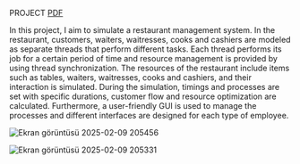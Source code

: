 PROJECT
[PDF](https://github.com/MuratAltunDeveloper/RESTORAN-Y-NET-M-S-STEM-/files/14065043/prolab3.15.pdf)

In this project, I aim to simulate a restaurant management system. In the restaurant, customers, waiters, waitresses, cooks and cashiers are modeled as separate threads that perform different tasks. Each thread performs its job for a certain period of time and resource management is provided by using thread synchronization. The resources of the restaurant include items such as tables, waiters, waitresses, cooks and cashiers, and their interaction is simulated. During the simulation, timings and processes are set with specific durations, customer flow and resource optimization are calculated. Furthermore, a user-friendly GUI is used to manage the processes and different interfaces are designed for each type of employee.



![Ekran görüntüsü 2025-02-09 205456](https://github.com/user-attachments/assets/5583f782-e12f-4d8d-bbc3-81c4a5ba44d2)




![Ekran görüntüsü 2025-02-09 205331](https://github.com/user-attachments/assets/3b59efa1-ffb0-4efa-9dfe-3b01244989fa)
